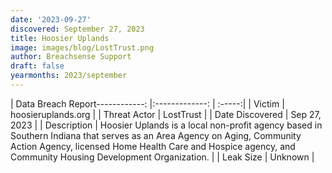 ```yaml
---
date: '2023-09-27'
discovered: September 27, 2023
title: Hoosier Uplands
image: images/blog/LostTrust.png
author: Breachsense Support
draft: false
yearmonths: 2023/september
---
```


| Data Breach Report------------:     |:-------------:    | :-----:|
| Victim      | hoosieruplands.org      | 
| Threat Actor      | LostTrust      | 
| Date Discovered      | Sep 27, 2023      | 
| Description      | Hoosier Uplands is a local non-profit agency based in Southern Indiana that serves as an Area Agency on Aging, Community Action Agency, licensed Home Health Care and Hospice agency, and Community Housing Development Organization.      | 
| Leak Size      | Unknown      | 

